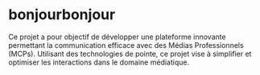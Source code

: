 # bonjourbonjour
Ce projet a pour objectif de développer une plateforme innovante permettant la communication efficace avec des Médias Professionnels (MCPs). Utilisant des technologies de pointe, ce projet vise à simplifier et optimiser les interactions dans le domaine médiatique.
